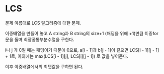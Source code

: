 # LCS

문제 이름대로 LCS 알고리즘에 대한 문제.

이중배열을 만들어 놓고 A string과 B string의 size+1 (패딩을 위해 +1)만큼 이중for문을 돌며 최장공통부분수열을 구한다.

i나 j 가 0일 때는 패딩이기 때문에 0으로, a[i - 1]과 b[j - 1]이 같으면 LCS[i - 1][j - 1] + 1로, 이외에는 max(LCS[i - 1][j], LCS[i][j - 1]) 로 값을 넣어준다.

이후 이중배열에서의 최댓값을 구하면 된다.